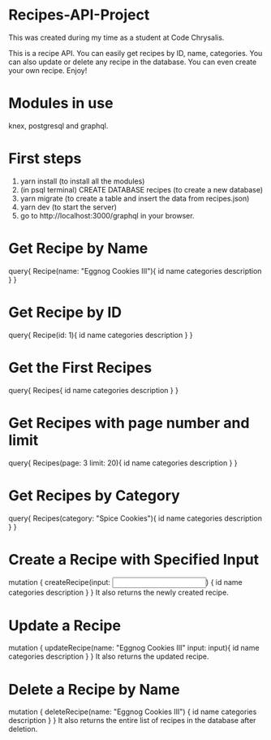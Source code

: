# Recipes-API-Project

This was created during my time as a student at Code Chrysalis.

This is a recipe API. You can easily get recipes by ID, name, categories. You can also update or delete any recipe in the database. You can even create your own recipe. Enjoy!

# Modules in use

knex, postgresql and graphql.

# First steps

1. yarn install (to install all the modules)
2. (in psql terminal) CREATE DATABASE recipes (to create a new database)
3. yarn migrate (to create a table and insert the data from recipes.json)
4. yarn dev (to start the server)
5. go to http://localhost:3000/graphql in your browser.

# Get Recipe by Name

query{
Recipe(name: "Eggnog Cookies III"){
id
name
categories
description
}
}

# Get Recipe by ID

query{
Recipe(id: 1){
id
name
categories
description
}
}

# Get the First Recipes

query{
Recipes{
id
name
categories
description
}
}

# Get Recipes with page number and limit

query{
Recipes(page: 3 limit: 20){
id
name
categories
description
}
}

# Get Recipes by Category

query{
Recipes(category: "Spice Cookies"){
id
name
categories
description
}
}

# Create a Recipe with Specified Input

mutation {
createRecipe(input: <input>) {
id
name
categories
description
}
}
It also returns the newly created recipe.

# Update a Recipe

mutation {
updateRecipe(name: "Eggnog Cookies III" input: input){
id
name
categories
description
}
}
It also returns the updated recipe.

# Delete a Recipe by Name

mutation {
deleteRecipe(name: "Eggnog Cookies III") {
id
name
categories
description
}
}
It also returns the entire list of recipes in the database after deletion.
